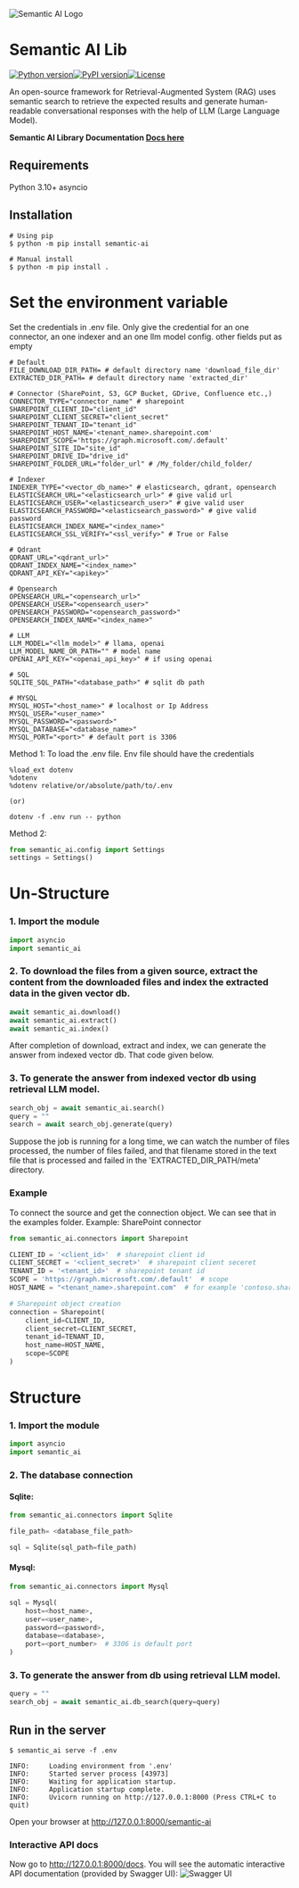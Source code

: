 ![Semantic AI Logo](https://github.com/decisionfacts/semantic-ai/blob/master/docs/source/_static/images/createLLM.png?raw=True)
# Semantic AI Lib

[![Python version](https://img.shields.io/badge/python-3.10-green)](https://img.shields.io/badge/python-3.10-green)[![PyPI version](https://badge.fury.io/py/semantic-ai.svg)](https://badge.fury.io/py/semantic-ai)[![License](https://img.shields.io/badge/License-Apache_2.0-blue.svg)](https://opensource.org/licenses/Apache-2.0)

An open-source framework for Retrieval-Augmented System (RAG) uses semantic search to retrieve the expected results and generate human-readable conversational responses with the help of LLM (Large Language Model).

**Semantic AI Library Documentation [Docs here](https://docs-semantic-ai.decisionfacts.ai/)**

## Requirements

Python 3.10+ asyncio

## Installation
```shell
# Using pip
$ python -m pip install semantic-ai

# Manual install
$ python -m pip install .
```
# Set the environment variable
Set the credentials in .env file. Only give the credential for an one connector, an one indexer and an one llm model config. other fields put as empty
```shell
# Default
FILE_DOWNLOAD_DIR_PATH= # default directory name 'download_file_dir'
EXTRACTED_DIR_PATH= # default directory name 'extracted_dir'

# Connector (SharePoint, S3, GCP Bucket, GDrive, Confluence etc.,)
CONNECTOR_TYPE="connector_name" # sharepoint
SHAREPOINT_CLIENT_ID="client_id"
SHAREPOINT_CLIENT_SECRET="client_secret"
SHAREPOINT_TENANT_ID="tenant_id"
SHAREPOINT_HOST_NAME='<tenant_name>.sharepoint.com'
SHAREPOINT_SCOPE='https://graph.microsoft.com/.default'
SHAREPOINT_SITE_ID="site_id"
SHAREPOINT_DRIVE_ID="drive_id"
SHAREPOINT_FOLDER_URL="folder_url" # /My_folder/child_folder/

# Indexer
INDEXER_TYPE="<vector_db_name>" # elasticsearch, qdrant, opensearch
ELASTICSEARCH_URL="<elasticsearch_url>" # give valid url
ELASTICSEARCH_USER="<elasticsearch_user>" # give valid user
ELASTICSEARCH_PASSWORD="<elasticsearch_password>" # give valid password
ELASTICSEARCH_INDEX_NAME="<index_name>"
ELASTICSEARCH_SSL_VERIFY="<ssl_verify>" # True or False

# Qdrant
QDRANT_URL="<qdrant_url>"
QDRANT_INDEX_NAME="<index_name>"
QDRANT_API_KEY="<apikey>"

# Opensearch
OPENSEARCH_URL="<opensearch_url>"
OPENSEARCH_USER="<opensearch_user>"
OPENSEARCH_PASSWORD="<opensearch_password>"
OPENSEARCH_INDEX_NAME="<index_name>"

# LLM
LLM_MODEL="<llm_model>" # llama, openai
LLM_MODEL_NAME_OR_PATH="" # model name
OPENAI_API_KEY="<openai_api_key>" # if using openai

# SQL
SQLITE_SQL_PATH="<database_path>" # sqlit db path

# MYSQL
MYSQL_HOST="<host_name>" # localhost or Ip Address
MYSQL_USER="<user_name>"
MYSQL_PASSWORD="<password>"
MYSQL_DATABASE="<database_name>"
MYSQL_PORT="<port>" # default port is 3306

```
Method 1:
    To load the .env file. Env file should have the credentials
```shell
%load_ext dotenv
%dotenv
%dotenv relative/or/absolute/path/to/.env

(or)

dotenv -f .env run -- python
```
Method 2:
```python
from semantic_ai.config import Settings
settings = Settings()
```

# Un-Structure 
### 1. Import the module
```python
import asyncio
import semantic_ai
```

### 2. To download the files from a given source, extract the content from the downloaded files and index the extracted data in the given vector db.
```python
await semantic_ai.download()
await semantic_ai.extract()
await semantic_ai.index()
```
After completion of download, extract and index, we can generate the answer from indexed vector db. That code given below.
### 3. To generate the answer from indexed vector db using retrieval LLM model.
```python
search_obj = await semantic_ai.search()
query = ""
search = await search_obj.generate(query)
```
Suppose the job is running for a long time, we can watch the number of files processed, the number of files failed, and that filename stored in the text file that is processed and failed in the 'EXTRACTED_DIR_PATH/meta' directory.

### Example
To connect the source and get the connection object. We can see that in the examples folder.
Example: SharePoint connector
```python
from semantic_ai.connectors import Sharepoint

CLIENT_ID = '<client_id>'  # sharepoint client id
CLIENT_SECRET = '<client_secret>'  # sharepoint client seceret
TENANT_ID = '<tenant_id>'  # sharepoint tenant id
SCOPE = 'https://graph.microsoft.com/.default'  # scope
HOST_NAME = "<tenant_name>.sharepoint.com"  # for example 'contoso.sharepoint.com'

# Sharepoint object creation
connection = Sharepoint(
    client_id=CLIENT_ID,
    client_secret=CLIENT_SECRET,
    tenant_id=TENANT_ID,
    host_name=HOST_NAME,
    scope=SCOPE
)
```

# Structure

### 1. Import the module
```python
import asyncio
import semantic_ai
```

### 2. The database connection  

#### Sqlite:
```python
from semantic_ai.connectors import Sqlite

file_path= <database_file_path>

sql = Sqlite(sql_path=file_path)
```

#### Mysql:
```python
from semantic_ai.connectors import Mysql

sql = Mysql(
    host=<host_name>,
    user=<user_name>,
    password=<password>,
    database=<database>,
    port=<port_number>  # 3306 is default port
)
```

### 3. To generate the answer from db using retrieval LLM model.
```python
query = ""
search_obj = await semantic_ai.db_search(query=query)
```

## Run in the server
```shell
$ semantic_ai serve -f .env

INFO:     Loading environment from '.env'
INFO:     Started server process [43973]
INFO:     Waiting for application startup.
INFO:     Application startup complete.
INFO:     Uvicorn running on http://127.0.0.1:8000 (Press CTRL+C to quit)
```
Open your browser at http://127.0.0.1:8000/semantic-ai

### Interactive API docs
Now go to http://127.0.0.1:8000/docs.
You will see the automatic interactive API documentation (provided by Swagger UI):
![Swagger UI](https://github.com/decisionfacts/semantic-ai/blob/master/docs/source/_static/images/img.png?raw=True)

